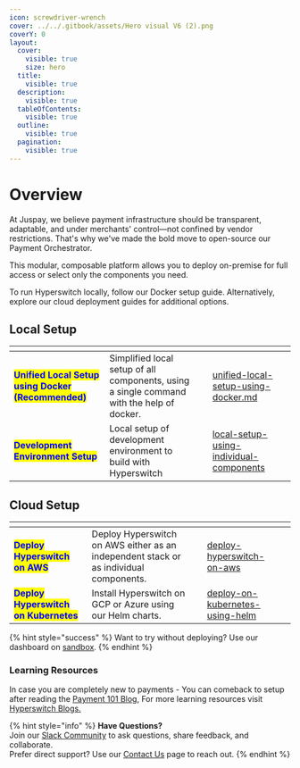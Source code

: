```yaml
---
icon: screwdriver-wrench
cover: ../../.gitbook/assets/Hero visual V6 (2).png
coverY: 0
layout:
  cover:
    visible: true
    size: hero
  title:
    visible: true
  description:
    visible: true
  tableOfContents:
    visible: true
  outline:
    visible: true
  pagination:
    visible: true
---
```


# Overview

At Juspay, we believe payment infrastructure should be transparent, adaptable, and under merchants' control—not confined by vendor restrictions. That's why we've made the bold move to open-source our Payment Orchestrator.​

This modular, composable platform allows you to deploy on-premise for full access or select only the components you need.&#x20;

To run Hyperswitch locally, follow our Docker setup guide. Alternatively, explore our cloud deployment guides for additional options. ​

## Local Setup

<table data-card-size="large" data-view="cards"><thead><tr><th></th><th></th><th data-hidden></th><th data-hidden data-card-target data-type="content-ref"></th><th data-hidden data-card-cover data-type="files"></th></tr></thead><tbody><tr><td><mark style="color:blue;"><strong>Unified Local Setup using Docker (Recommended)</strong></mark></td><td>Simplified local setup of all components, using a single command with the help of docker.</td><td></td><td><a href="unified-local-setup-using-docker.md">unified-local-setup-using-docker.md</a></td><td></td></tr><tr><td><mark style="color:blue;"><strong>Development Environment Setup</strong></mark></td><td>Local setup of development environment to build with Hyperswitch</td><td></td><td><a href="local-setup-using-individual-components/">local-setup-using-individual-components</a></td><td></td></tr></tbody></table>

## Cloud Setup

<table data-card-size="large" data-view="cards"><thead><tr><th></th><th></th><th data-hidden></th><th data-hidden data-card-target data-type="content-ref"></th><th data-hidden data-card-cover data-type="files"></th></tr></thead><tbody><tr><td><mark style="color:blue;"><strong>Deploy Hyperswitch on AWS</strong></mark></td><td>Deploy Hyperswitch on AWS either as an independent stack or as individual components.</td><td></td><td><a href="../deploy-hyperswitch-on-aws/">deploy-hyperswitch-on-aws</a></td><td></td></tr><tr><td><mark style="color:blue;"><strong>Deploy Hyperswitch on Kubernetes</strong></mark></td><td>Install Hyperswitch on GCP or Azure using our Helm charts.</td><td></td><td><a href="../deploy-on-kubernetes-using-helm/">deploy-on-kubernetes-using-helm</a></td><td></td></tr></tbody></table>

{% hint style="success" %}
Want to try without deploying? Use our dashboard on [sandbox](https://app.hyperswitch.io/).
{% endhint %}

### Learning Resources

In case you are completely new to payments - You can comeback to setup after reading the [Payment 101 Blog](https://github.com/juspay/hyperswitch/wiki/Payments-101-for-a-Developer), For more learning resources visit [Hyperswitch Blogs.](https://hyperswitch.io/blogs)

{% hint style="info" %}
**Have Questions?**\
Join our [Slack Community](https://join.slack.com/t/hyperswitch-io/shared_invite/zt-2jqxmpsbm-WXUENx022HjNEy~Ark7Orw) to ask questions, share feedback, and collaborate.\
Prefer direct support? Use our [Contact Us](https://hyperswitch.io/contact-us) page to reach out.
{% endhint %}
